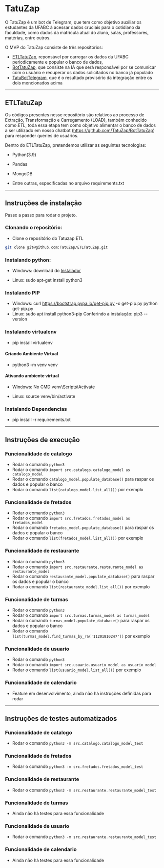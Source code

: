 # TatuZap

O TatuZap é um bot de Telegram, que tem como objetivo auxiliar os estudantes da UFABC à acessar dados cruciais para o cotidiano da faculdade, como dados da matrícula atual do aluno, salas, professores, matérias, entre outros.

O MVP do TatuZap consiste de três repositórios:

- [ETLTatuZap](https://github.com/TatuZap/ETLTatuZap), reponsável por carregar os dados da UFABC periodicamente e popular o banco de dados,
- [BotTatuZap](https://github.com/TatuZap/BotTatuZap), que consiste na IA que será responsável por se comunicar com o usuário e recuperar os dados solicitados no banco já populado
- [TatuBotTelegram](https://github.com/TatuZap/TatuBotTelegram), que é o resultado provisório da integração entre os dois mencionados acima

<hr />

## ETLTatuZap

Os códigos presentes nesse repositório são relativos ao processo de Extração, Transformação e Carregamento (LOAD), também conhecido como _ETL_, toda essa etapa tem como objetivo alimentar o banco de dados a ser utilizado em nosso chatbot (https://github.com/TatuZap/BotTatuZap) para responder queries de usuários.

Dentro do ETLTatuZap, pretendemos utilizar as seguintes tecnologias:

- Python(3.9)

- Pandas

- MongoDB

- Entre outras, especificadas no arquivo requirements.txt

<hr />

## Instruções de instalação

Passo a passo para rodar o projeto.

### Clonando o repositório:

- Clone o repositório do Tatuzap ETL

```sh
git clone git@github.com:TatuZap/ETLTatuZap.git
```

### Instalando python:

- Windows: download do [Instalador](https://www.python.org/downloads/)

- Linux: sudo apt-get install python3

### Instalando PIP

- Windows: curl https://bootstrap.pypa.io/get-pip.py -o get-pip.py
  python get-pip.py
- Linux: sudo apt install python3-pip
  Conferindo a instalação: pip3 --version

### Instalando virtualenv

- pip install virtualenv

#### Criando Ambiente Virtual

- python3 -m venv venv

#### Ativando ambiente virtual

- Windows: No CMD venv\Scripts\Activate

- Linux: source venv/bin/activate

### Instalando Dependencias

- pip install -r requirements.txt

<hr />

## Instruções de execução

### Funcionalidade de catalogo

- Rodar o comando `python3`
- Rodar o comando `import src.catalogo.catalogo_model as catalogo_model`
- Rodar o comando `catalogo_model.populate_database()` para raspar os dados e popular o banco
- Rodar o comando `list(catalogo_model.list_all())` por exemplo

### Funcionalidade de fretados

- Rodar o comando `python3`
- Rodar o comando `import src.fretados.fretados_model as fretados_model`
- Rodar o comando `fretados_model.populate_database()` para raspar os dados e popular o banco
- Rodar o comando `list(fretados_model.list_all())` por exemplo

### Funcionalidade de restaurante

- Rodar o comando `python3`
- Rodar o comando `import src.restaurante.restaurante_model as restaurante_model`
- Rodar o comando `restaurante_model.populate_database()` para raspar os dados e popular o banco
- Rodar o comando `list(restaurante_model.list_all())` por exemplo

### Funcionalidade de turmas

- Rodar o comando `python3`
- Rodar o comando `import src.turmas.turmas_model as turmas_model`
- Rodar o comando `turmas_model.populate_database()` para raspar os dados e popular o banco
- Rodar o comando `list(turmas_model.find_turmas_by_ra('11201810247'))` por exemplo

### Funcionalidade de usuario

- Rodar o comando `python3`
- Rodar o comando `import src.usuario.usuario_model as usuario_model`
- Rodar o comando `list(usuario_model.list_all())` por exemplo

### Funcionalidade de calendario

- Feature em desenvolvimento, ainda não há instruções definidas para rodar

<hr />

## Instruções de testes automatizados

### Funcionalidade de catalogo

- Rodar o comando `python3 -m src.catalogo.catalogo_model_test`

### Funcionalidade de fretados

- Rodar o comando `python3 -m src.fretados.fretados_model_test`

### Funcionalidade de restaurante

- Rodar o comando `python3 -m src.restaurante.restaurante_model_test`

### Funcionalidade de turmas

- Ainda não há testes para essa funcionalidade

### Funcionalidade de usuario

- Rodar o comando `python3 -m src.restaurante.restaurante_model_test`

### Funcionalidade de calendario

- Ainda não há testes para essa funcionalidade

